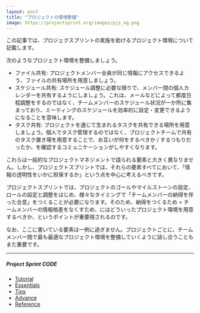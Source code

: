 ```yaml
---
layout: post
title: "プロジェクトの環境整備"
image: https://projectsprint.org/images/pjs_og.png
---
```


この記事では、プロジェクスプリントの実施を助けるプロジェクト環境について記載します。

次のようなプロジェクト環境を整備しましょう。

- ファイル共有: プロジェクトメンバー全員が同じ情報にアクセスできるよう、ファイルの共有場所を用意しましょう。
- スケジュール共有: スケジュール調整に必要な限りで、メンバー間の個人カレンダーを共有するようにしましょう。これは、メールなどによって都度日程調整をするのではなく、チームメンバーのスケジュール状況が一か所に集まっており、ミーティングのスケジュールを効率的に設定・変更できるようになることを意味します。
- タスク共有: プロジェクトを通じて生まれるタスクを共有できる場所を用意しましょう。個人でタスク管理するのではなく、プロジェクトチームで共有のタスク置き場を用意することで、お互いが何をするべきか / するつもりだったか、を確認するコミュニケーションがしやすくなります。

これらは一般的なプロジェクトマネジメントで語られる要素と大きく異なりません。しかし、プロジェクトスプリントでは、それらの要素すべてにおいて、「情報の透明性をいかに担保するか」という点を中心に考えるべきです。

プロジェクトスプリントでは、プロジェクトのゴールやマイルストーンの設定、ロールの設定と調整をはじめ、様々なタイミングで「チームメンバーの納得を伴った合意」をつくることが必要になります。そのため、納得をつくるため = チームメンバーの情報格差をなくすため、にはどういったプロジェクト環境を用意するべきか、というポイントが重要視されるのです。

なお、ここに書いている要素は一例に過ぎません。プロジェクトごとに、チームメンバー間で最も最適なプロジェクト環境を整備していくように話し合うこともまた重要です。



---

##### Project Sprint CODE
- [Tutorial](../tutorial/index.md)
- [Essentials](../essentials.md)
- [Tips](../tips/index.md)
- [Advance](../advance.md)
- [Reference](../reference.md)
